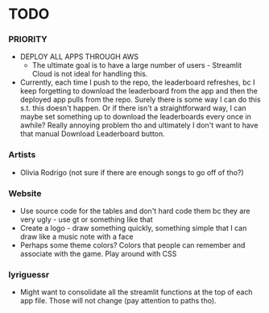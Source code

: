 # TODO

### PRIORITY
* DEPLOY ALL APPS THROUGH AWS
    * The ultimate goal is to have a large number of users - Streamlit Cloud is not ideal for handling this. 
* Currently, each time I push to the repo, the leaderboard refreshes, bc I keep forgetting to download the leaderboard from the app and then the deployed app pulls from the repo. Surely there is some way I can do this s.t. this doesn't happen. Or if there isn't a straightforward way, I can maybe set something up to download the leaderboards every once in awhile? Really annoying problem tho and ultimately I don't want to have that manual Download Leaderboard button.

### Artists
* Olivia Rodrigo (not sure if there are enough songs to go off of tho?)

### Website
* Use source code for the tables and don't hard code them bc they are very ugly - use gt or something like that
* Create a logo - draw something quickly, something simple that I can draw like a music note with a face
* Perhaps some theme colors? Colors that people can remember and associate with the game. Play around with CSS

### lyriguessr
* Might want to consolidate all the streamlit functions at the top of each app file. Those will not change (pay attention to paths tho).